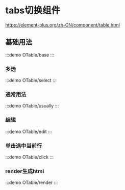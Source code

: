 # tabs切换组件

https://element-plus.org/zh-CN/component/table.html

## 基础用法

:::demo
OTable/base
:::

### 多选

:::demo
OTable/select
:::

### 通常用法

:::demo
OTable/usually
:::

### 编辑

:::demo
OTable/edit
:::

### 单击选中当前行

:::demo
OTable/click
:::

### render生成html

:::demo
OTable/render
:::
